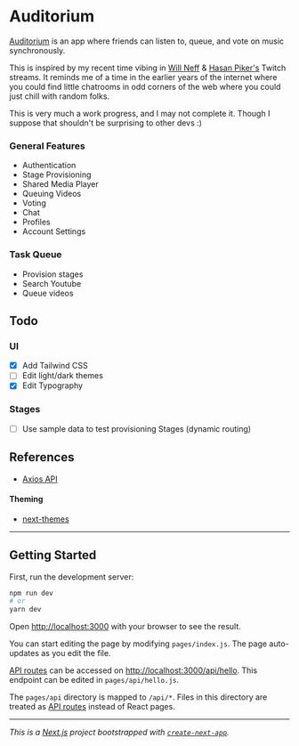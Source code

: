 # Auditorium

[Auditorium](https://theauditorium.vercel.app/) is an app where friends can listen to, queue, and vote on music synchronously. 

This is inspired by my recent time vibing in [Will Neff](https://twitter.com/TheWillNeff) & [Hasan Piker's](https://twitter.com/hasanthehun) Twitch streams. It reminds me of a time in the earlier years of the internet where you could find little chatrooms in odd corners of the web where you could just chill with random folks.



This is very much a work progress, and I may not complete it. Though I suppose that shouldn't be surprising to other devs :)

### General Features 
- Authentication
- Stage Provisioning
- Shared Media Player
- Queuing Videos
- Voting
- Chat
- Profiles
- Account Settings

### Task Queue
- Provision stages
- Search Youtube
- Queue videos

## Todo

### UI
- [X] Add Tailwind CSS
- [ ] Edit light/dark themes
- [X] Edit Typography
### Stages
- [ ] Use sample data to test provisioning Stages (dynamic routing)

## References

- [Axios API](https://axios-http.com/)

#### Theming
- [next-themes](https://github.com/pacocoursey/next-themes)
---

## Getting Started

First, run the development server:

```bash
npm run dev
# or
yarn dev
```

Open [http://localhost:3000](http://localhost:3000) with your browser to see the result.

You can start editing the page by modifying `pages/index.js`. The page auto-updates as you edit the file.

[API routes](https://nextjs.org/docs/api-routes/introduction) can be accessed on [http://localhost:3000/api/hello](http://localhost:3000/api/hello). This endpoint can be edited in `pages/api/hello.js`.

The `pages/api` directory is mapped to `/api/*`. Files in this directory are treated as [API routes](https://nextjs.org/docs/api-routes/introduction) instead of React pages.

---

*This is a [Next.js](https://nextjs.org/) project bootstrapped with [`create-next-app`](https://github.com/vercel/next.js/tree/canary/packages/create-next-app).*
